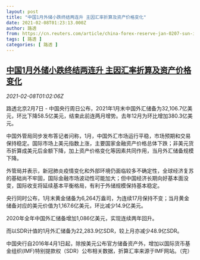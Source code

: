 ```yaml
---
layout: post
title: "中国1月外储小跌终结两连升 主因汇率折算及资产价格变化"
date: 2021-02-08T01:23:13.000Z
author: 路透
from: https://cn.reuters.com/article/china-forex-reserve-jan-0207-sun-idCNKBS2A802I
tags: [ 路透 ]
categories: [ 路透 ]
---
```

<!--1612747393000-->
[中国1月外储小跌终结两连升 主因汇率折算及资产价格变化](https://cn.reuters.com/article/china-forex-reserve-jan-0207-sun-idCNKBS2A802I)
------

<div>
<div><i>2021-02-08T01:02:06Z</i></div><p>路透北京2月7日 - 中国央行周日公布，2021年1月末中国外汇储备为32,106.7亿美元，环比下降58.5亿美元，结束此前连两月增势。去年12月为环比增加380.3亿美元。</p><p>中国外管局同步发布答记者问称，1月，中国外汇市场运行平稳，市场预期和交易保持稳定。国际市场上美元指数上涨，主要国家金融资产价格总体下跌；非美元货币折算成美元后金额下降，加上资产价格变化等因素共同作用，当月外汇储备规模下降。</p><p>外管局并表示，新冠肺炎疫情变化和外部环境仍面临较多不确定性，全球经济复苏的基础尚不牢固，国际金融市场波动性可能加大；但中国经济长期向好基本面没变，国际收支将延续基本平衡格局，有利于外储规模保持基本稳定。</p><p>央行同时公布，1月末黄金储备为6,264万盎司，为连续17月保持不变；当月黄金储备对应的美元价值为1,167.6亿美元，环比减少14.9亿美元。</p><p>2020年全年中国外汇储备增加1,086亿美元，实现连续两年回升。</p><p>而以SDR计值的1月外汇储备为22,283.9亿SDR，较上月亦减少48.9亿SDR。</p><p>中国央行自2016年4月1日起，除按美元公布官方储备资产外，增加以国际货币基金组织(IMF)特别提款权（SDR）公布相关数据，折算汇率来源于IMF网站。（完）</p>
</div>
